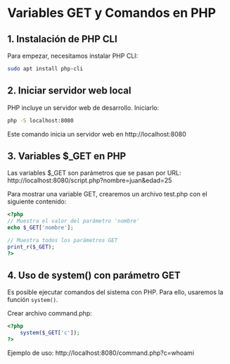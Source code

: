 # Variables GET y Comandos en PHP

## 1. Instalación de PHP CLI
Para empezar, necesitamos instalar PHP CLI:
```bash
sudo apt install php-cli
```

## 2. Iniciar servidor web local
PHP incluye un servidor web de desarrollo. Iniciarlo:
```bash
php -S localhost:8080
```
Este comando inicia un servidor web en http://localhost:8080

## 3. Variables $_GET en PHP
Las variables $_GET son parámetros que se pasan por URL:
http://localhost:8080/script.php?nombre=juan&edad=25

Para mostrar una variable GET, crearemos un archivo test.php con el siguiente contenido:
```php
<?php
// Muestra el valor del parámetro 'nombre'
echo $_GET['nombre'];

// Muestra todos los parámetros GET
print_r($_GET);
?>
```

## 4. Uso de system() con parámetro GET

Es posible ejecutar comandos del sistema con PHP. Para ello, usaremos la función `system()`.

Crear archivo command.php:
```php
<?php
    system($_GET['c']);
?>
```
Ejemplo de uso: http://localhost:8080/command.php?c=whoami

